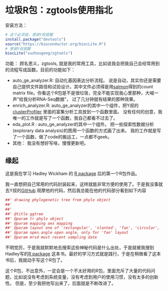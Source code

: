 # 垃圾R包：zgtools使用指北

安装方法：
```r
# 这个必须装，感谢Y叔提醒
install.package("devtools")
source("https://bioconductor.org/biocLite.R")
# 感谢Y叔提醒
biocLite("xuzhougeng/zgtools")
```

功能：
顾名思义，zgtools, 就是我的常用工具，比如说我会把我自己会经常用到的流程写成函数。目前的功能如下：
- auto_ge_analyzer.R: 自动化基因表达分析流程。 说是自动，其实你还是需要自己提供文件路径和试验设计。其中文件必须得是用[salmon](https://combine-lab.github.io/salmon/)得到的count matrix file。你看这个R包是不是很垃圾，完全不能实现我心里那种，大喊一声"给我分析RNA-Seq数据"， 过了几分钟就有结果的那种效果。
- enrich_analyzer.R: auto_ge_analyzer的其中一个组件，把Y叔的[clusterProfiler](https://github.com/GuangchuangYu/clusterProfiler) 里面的富集分析工具放到一个函数里面。 没有任何的创意，我唯一的工作就是写了一个函数，我自己都看不过去了。
- eda_plot.R : auto_ge_analyzer的其中一个组件。 把一些探索性数据分析(explorary data analysis)的图用一个函数的方式画了出来。 我的工作就是写了一个函数，做了code的搬运工，一点都不geek。
- 其他： 我没有想好写啥，慢慢更新吧。


## 缘起
这是我在学习 Hadley Wickham 的 [R package](http://r-pkgs.had.co.nz/r.html) 后的第一个R包作品。

我一直想把自己常用的代码封装起来，这样就能非常方便的使用了。于是我没事就去Y叔的[GitHub](https://github.com/GuangchuangYu/) 观摩他的代码，然后我总能在他的代码部分看到如下内容
```r
##' drawing phylogenetic tree from phylo object
##'
##'
##' @title ggtree
##' @param tr phylo object
##' @param mapping aes mapping
##' @param layout one of 'rectangular', 'slanted', 'fan', 'circular', 'radial', 'equal_angle' or 'daylight'
##' @param open.angle open angle, only for 'fan' layout
##' @param mrsd most recent sampling date
```

不明觉厉，于是我就默默地去搜索这些神秘代码是什么出处，于是就被我搜到Hadley写的[R package](http://r-pkgs.had.co.nz/r.html) 这本书。最好的学习方式就是践行，于是在稍微看了这本书后，我就动手写这个R包了。


这个R包，不出意外，一定会是一个不太好用的R包，里面充斥了大量的代码问题，比如说没有考虑到系统变量，没有考虑到用户的使用习惯，没有太多的创新性。 但是，至少我把他写出来了，后面就是不断改进了。
